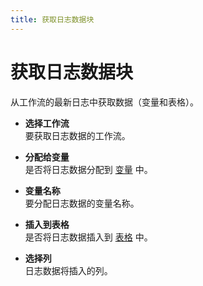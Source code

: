 ```yaml
---
title: 获取日志数据块
---
```


# 获取日志数据块

从工作流的最新日志中获取数据（变量和表格）。

- **选择工作流** <br>
	要获取日志数据的工作流。

- **分配给变量** <br>
	是否将日志数据分配到 [变量](../workflow/variables.md) 中。

- **变量名称** <br>
	要分配日志数据的变量名称。

- **插入到表格** <br>
	是否将日志数据插入到 [表格](../workflow/table.md) 中。

- **选择列** <br>
	日志数据将插入的列。